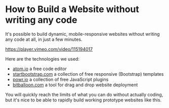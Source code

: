 # How to Build a Website without writing any code

It's possible to build dynamic, mobile-responsive websites without writing any code at all, in just a few minutes.

<https://player.vimeo.com/video/115194017>

Here are the technologies we used:

- [atom.io](http://www.atom.io/) a free code editor
- [startbootstrap.com](http://www.startbootstrap.com/) a collection of free responsive (Bootstrap) templates
- [powr.io](http://www.powr.io/) a collection of free JavaScript plugins
- [bitballoon.com](http://www.bitballoon.com/) a tool for drag and drop website deployment

You will quickly reach the limits of what you can do without actually coding, but it's nice to be able to rapidly build working prototype websites like this.
